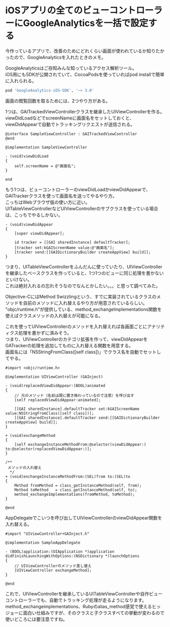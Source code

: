 # iOSアプリの全てのビューコントローラーにGoogleAnalyticsを一括で設定する

今作っているアプリで、改善のためにどれくらい画面が使われているか知りたかったので、GoogleAnalyticsを入れたときのメモ。

GoogleAnalyticsはご存知みんな知っているアクセス解析ツール。  
iOS用にもSDKが公開されていて、CocoaPodsを使っていればpod installで簡単に入れられる。

```sh
pod 'GoogleAnalytics-iOS-SDK', '~> 3.0'
```

画面の閲覧回数を取るためには、2つやり方がある。

1つは、GAITrackedViewControllerクラスを継承したUIViewControllerを作る。  
viewDidLoadなどでscreenNameに画面名をセットしておくと、viewDidAppearで自動でトラッキングリクエストが送信される。

```objc
@interface SampleViewController : GAITrackedViewController
@end

@implementation SampleViewController

- (void)viewDidLoad
{
    self.screenName = @"画面名";
}

end
```

もう1つは、ビューコントローラーのviewDidLoadかviewDidAppearで、GAITrackerクラスを使って画面名を送ってやるやり方。  
こっちはWebブラウザ版の使い方に近い。  
UITableViewControllerなどUIViewControllerのサブクラスを使っている場合は、こっちでやるしかない。

```objc
- (void)viewDidAppear
{
    [super viewDidAppear];

    id tracker = [[GAI sharedInstance] defaultTracker];
    [tracker set:kGAIScreenName value:@"画面名"];
    [tracker send:[[GAIDictionaryBuilder createAppView] build]];
}
```

つまり、UITableViewControllerをふんだんに使っていたり、UIViewControllerを継承したベースクラスを作っていると、1つ1つのビューに同じ処理を書かないといけない。  
これは絶対入れるの忘れそうなのでなんとかしたい。。。と思って調べてみた。

Objective-CにはMethod Swizzlingという、すでに実装されているクラスのメソッドを自前のメソッドに入れ替えるやり方が用意されているらしい。  
"objc/runtime.h"が提供している、method\_exchangeImplementations関数を使えばクラスメソッドの入れ替えが可能になる。

これを使ってUIViewControllerのメソッドを入れ替えれば各画面ごとにアナリティクス処理を書かずに済みそう。  
つまり、UIViewControllerのカテゴリ拡張を作って、viewDidAppearをGATrackerの処理を追加してものに入れ替える関数を用意する。  
画面名には「NSStringFromClass([self class])」でクラス名を自動でセットしてやる。

```objc
#import <objc/runtime.h>

@implementation UIViewController (GAInject)

- (void)replacedViewDidAppear:(BOOL)animated
{
    // 元のメソッド（名前は既に置き換わっているので注意）を呼び出す
    [self replacedViewDidAppear:animated];
              
    [[GAI sharedInstance].defaultTracker set:kGAIScreenName value:NSStringFromClass([self class])];
    [[GAI sharedInstance].defaultTracker send:[[GAIDictionaryBuilder createAppView] build]];
}

+ (void)exchangeMethod
{
    [self exchangeInstanceMethodFrom:@selector(viewDidAppear:) to:@selector(replacedViewDidAppear:)];
}

/**
 メソッドの入れ替え
  */
+ (void)exchangeInstanceMethodFrom:(SEL)from to:(SEL)to
{
    Method fromMethod = class_getInstanceMethod(self, from);
    Method toMethod   = class_getInstanceMethod(self, to);
    method_exchangeImplementations(fromMethod, toMethod);
}

@end
```

AppDelegateでこいつを呼び出してUIViewControllerのviewDidAppear関数を入れ替える。

```objc
#import "UIViewController+GAInject.h"

@implementation SampleAppDelegate

- (BOOL)application:(UIApplication *)application didFinishLaunchingWithOptions:(NSDictionary *)launchOptions
{
    // UIViewControllerのメソッド差し替え
    [UIViewController exchangeMethod];
}

@end
```

これで、UIViewControllerを継承しているUITableViewControllerや自作ビューコントローラーでも、自動でトラッキング処理が走るようになります。  
method\_exchangeimplementations、Rubyのalias\_method感覚で使えるヒッジョーに面白い仕組みですが、そのクラスと子クラスすべての挙動が変わるので使いどころには要注意ですね。

